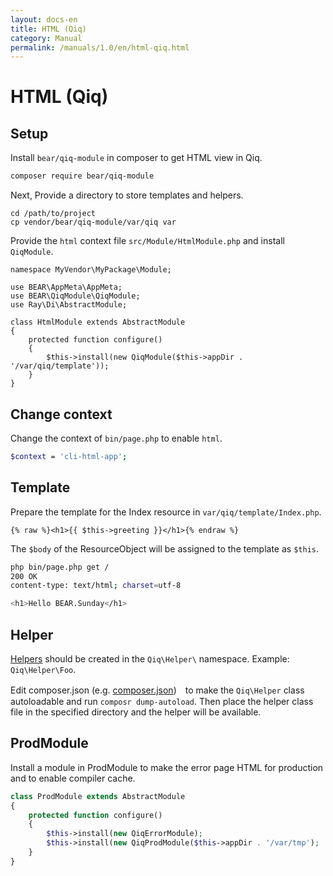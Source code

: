 ```yaml
---
layout: docs-en
title: HTML (Qiq)
category: Manual
permalink: /manuals/1.0/en/html-qiq.html
---
```


# HTML (Qiq)

## Setup

Install `bear/qiq-module` in composer to get HTML view in Qiq.

```bash
composer require bear/qiq-module
```

Next, Provide a directory to store templates and helpers.

```
cd /path/to/project
cp vendor/bear/qiq-module/var/qiq var
```

Provide the `html` context file `src/Module/HtmlModule.php` and install `QiqModule`.

```php?start_inline
namespace MyVendor\MyPackage\Module;

use BEAR\AppMeta\AppMeta;
use BEAR\QiqModule\QiqModule;
use Ray\Di\AbstractModule;

class HtmlModule extends AbstractModule
{
    protected function configure()
    {
        $this->install(new QiqModule($this->appDir . '/var/qiq/template'));
    }
}
```

## Change context

Change the context of `bin/page.php` to enable `html`.

```bash
$context = 'cli-html-app';
```

## Template 

Prepare the template for the Index resource in `var/qiq/template/Index.php`.

```
{% raw %}<h1>{{ $this->greeting }}</h1>{% endraw %}
```

The `$body` of the ResourceObject will be assigned to the template as `$this`.

```bash
php bin/page.php get /
200 OK
content-type: text/html; charset=utf-8

<h1>Hello BEAR.Sunday</h1>
```

## Helper

[Helpers](https://qiqphp.com/1.x/helpers/overview.html#1-8-1) should be created in the `Qiq\Helper\` namespace. Example: `Qiq\Helper\Foo`.

Edit composer.json (e.g. [composer.json](https://github.com/bearsunday/BEAR.QiqModule/blob/1.x/demo/composer.json#L26))　to make the `Qiq\Helper` class autoloadable and run `composr dump-autoload`. Then place the helper class file in the specified directory and the helper will be available.

## ProdModule

Install a module in ProdModule to make the error page HTML for production and to enable compiler cache.

```php
class ProdModule extends AbstractModule
{
    protected function configure()
    {
        $this->install(new QiqErrorModule);
        $this->install(new QiqProdModule($this->appDir . '/var/tmp');
    }
}
```

